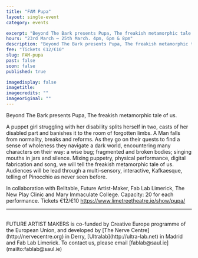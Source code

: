 ```yaml
---
title: "FAM Pupa"
layout: single-event
category: events

excerpt: "Beyond The Bark presents Pupa, The freakish metamorphic tale of us at the Belltable theatre"
hours: "23rd March – 25th March. 4pm, 6pm & 8pm"
description: "Beyond The Bark presents Pupa, The freakish metamorphic tale of us at the Belltable theatre"
fee: "Tickets €12/€10"
slug: FAM-pupa
past: false
soon: false
published: true

imagedisplay: false
imagetitle:
imagecredits: ""
imageoriginal: ""
---
```


Beyond The Bark presents Pupa, The freakish metamorphic tale of us.

A puppet girl struggling with her disability splits herself in two, casts of her disabled part and banishes it to the room of forgotten limbs. A Man falls from normality, breaks and reforms. As they go on their quests to find a sense of wholeness they navigate a dark world, encountering many characters on their way: a wise bug; fragmented and broken bodies; singing mouths in jars and silence. Mixing puppetry, physical performance, digital fabrication and song, we will tell the freakish metamorphic tale of us. Audiences will be lead through a multi-sensory, interactive, Kafkaesque, telling of Pinocchio as never seen before.

In collaboration with Belltable, Future Artist-Maker, Fab Lab Limerick, The New Play Clinic and Mary Immaculate College. Capacity: 20 for each performance. Tickets €12/€10 https://www.limetreetheatre.ie/show/pupa/

---
<br/>
FUTURE ARTIST MAKERS is co-funded by Creative Europe programme of the European Union, and developed by [The Nerve Centre](http://nervecentre.org) in Derry, [Ultralab](http://ultra-lab.net) in Madrid and Fab Lab Limerick. To contact us, please email [fablab@saul.ie](mailto:fablab@saul.ie)
